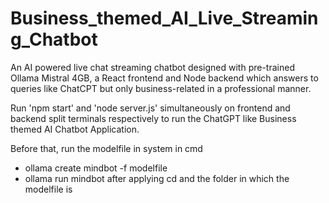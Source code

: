 # Business_themed_AI_Live_Streaming_Chatbot
An AI powered live chat streaming chatbot designed with pre-trained Ollama Mistral 4GB, a React frontend and Node backend which answers to queries like ChatCPT but only business-related in a professional manner.

Run 'npm start' and 'node server.js' simultaneously on frontend and backend split terminals respectively to run the ChatGPT like Business themed AI Chatbot Application.

Before that, run the modelfile in system in cmd
- ollama create mindbot -f modelfile
- ollama run mindbot
after applying cd and the folder in which the modelfile is
